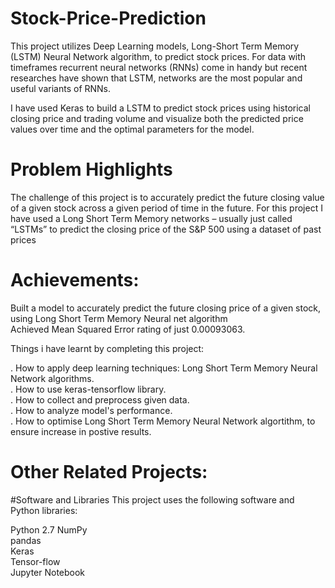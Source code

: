 # Stock-Price-Prediction

This project utilizes Deep Learning models, Long-Short Term Memory (LSTM) Neural Network algorithm, to predict stock prices. For data with timeframes recurrent neural networks (RNNs) come in handy but recent researches have shown that LSTM, networks are the most popular and useful variants of RNNs.

I have used Keras to build a LSTM to predict stock prices using historical closing price and trading volume and visualize both the predicted price values over time and the optimal parameters for the model.

# Problem Highlights
The challenge of this project is to accurately predict the future closing value of a given stock across a given period of time in the future. For this project I have used a Long Short Term Memory networks – usually just called “LSTMs” to predict the closing price of the S&P 500 using a dataset of past prices

# Achievements:
Built a model to accurately predict the future closing price of a given stock, using Long Short Term Memory Neural net algorithm  
Achieved Mean Squared Error rating of just 0.00093063.  

Things i have learnt by completing this project:

. How to apply deep learning techniques: Long Short Term Memory Neural Network algorithms.  
. How to use keras-tensorflow library.  
. How to collect and preprocess given data.  
. How to analyze model's performance.  
. How to optimise Long Short Term Memory Neural Network algortithm, to ensure increase in postive results.  

# Other Related Projects:


#Software and Libraries
This project uses the following software and Python libraries:

Python 2.7
NumPy  
pandas  
Keras  
Tensor-flow  
Jupyter Notebook  
